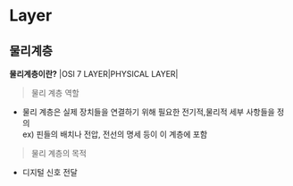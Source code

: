 # Layer

## 물리계층

**물리계층이란?**
|OSI 7 LAYER|PHYSICAL LAYER|

> 물리 계층 역할

* 물리 계층은 실제 장치들을 연결하기 위해 필요한 전기적,물리적 세부 사항들을 정의 <br>
ex) 핀들의 배치나 전압, 전선의 명세 등이 이 계층에 포함

> 물리 계층의 목적

* 디지털 신호 전달

